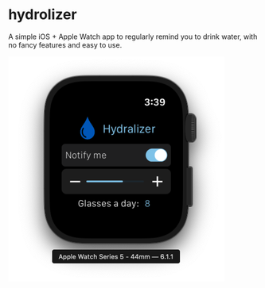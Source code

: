 # hydrolizer
A simple iOS + Apple Watch app to regularly remind you to drink water, with no fancy features and easy to use.

![Initial Screenshot](Pictures/initial%20screenshot.png)
